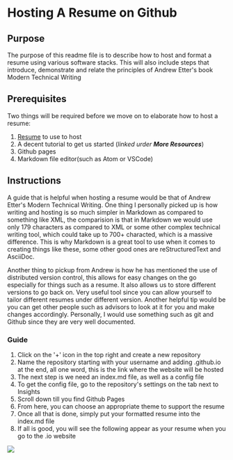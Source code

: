 # Hosting A Resume on Github

## Purpose
The purpose of this readme file is to describe how to host and format a resume using various software stacks. This will also include steps that introduce, demonstrate and relate the principles of Andrew Etter's book Modern Technical Writing

## Prerequisites
Two things will be required before we move on to elaborate how to host a resume:
  1. [Resume](https://sevenrl.github.io/) to use to host
  2. A decent tutorial to get us started (*linked urder **More Resources***)
  3. Github pages
  4. Markdown file editor(such as Atom or VSCode)

## Instructions

A guide that is helpful when hosting a resume would be that of Andrew Etter's Modern Technical Writing. One thing I personally picked up is how writing and hosting is so much simpler in Markdown as compared to something like XML, the comparision is that in Markdown we would use only 179 characters as compared to XML or some other complex technical writing tool, which could take up to 700+ characted, which is a massive difference. This is why Markdown is a great tool to use when it comes to creating things like these, some other good ones are reStructuredText and AsciiDoc.

Another thing to pickup from Andrew is how he has mentioned the use of distributed version control, this allows for easy changes on the go especially for things such as a resume. It also allows us to store different versions to go back on. Very useful tool since you can allow yourself to tailor different resumes under different version. Another helpful tip would be you can get other people such as advisors to look at it for you and make changes accordingly. Personally, I would use something such as git and Github since they are very well documented.

### Guide
1. Click on the '+' icon in the top right and create a new repository
2. Name the repository starting with your username and adding .github.io at the end, all one word, this is the link where the website will be hosted
3. The next step is we need an index.md file, as well as a config file
4. To get the config file, go to the repository's settings on the tab next to Insights
5. Scroll down till you find Github Pages
6. From here, you can choose an appropriate theme to support the resume
7. Once all that is done, simply put your formatted resume into the index.md file
8. If all is good, you will see the following appear as your resume when you go to the .io website


![](https://github.com/SevenRL/SevenRL.github.io/blob/main/GIFResume.gif)
